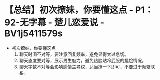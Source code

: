 # 【总结】初次撩妹，你要懂这点 - P1：92-无字幕 - 楚儿恋爱说 - BV1j5411579s

-   初次撩妹，你要懂这点
    1.  聊天时间不对等，要注意回复频率，避免显得太过急切。
    2.  聊天态度要对等，展示男生魅力，避免热脸贴冷屁股的尴尬情况。
    3.  聊天字数不对等会影响感情主导权，适当撩一下即可，不要过于频繁联系。